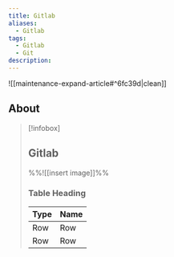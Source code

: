 ```yaml
---
title: Gitlab
aliases:
  - Gitlab
tags:
  - Gitlab
  - Git
description:
---
```


![[maintenance-expand-article#^6fc39d|clean]]

## About

> [!infobox]
> 
> ## Gitlab
> 
> %%![[insert image]]%%
> 
> ### Table Heading
> 
> | Type | Name |
> | --- | --- |
> | Row | Row |
> | Row | Row |